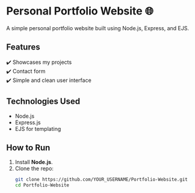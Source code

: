 # Personal Portfolio Website 🌐  

A simple personal portfolio website built using Node.js, Express, and EJS.  

## Features  
✔️ Showcases my projects  
✔️ Contact form  
✔️ Simple and clean user interface  

## Technologies Used  
- Node.js  
- Express.js  
- EJS for templating  

## How to Run  
1. Install **Node.js**.  
2. Clone the repo:  
   ```sh
   git clone https://github.com/YOUR_USERNAME/Portfolio-Website.git
   cd Portfolio-Website
